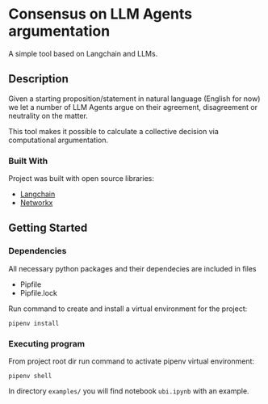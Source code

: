 # Consensus on LLM Agents argumentation

A simple tool based on Langchain and LLMs.

## Description

Given a starting proposition/statement in natural language (English for now) we let a number of LLM Agents argue on their agreement, disagreement or neutrality on the matter.

This tool makes it possible to calculate a collective decision via computational argumentation.

### Built With

Project was built with open source libraries:
* [Langchain](https://langchain.com/)
* [Networkx](https://networkx.org/)



## Getting Started

### Dependencies

All necessary python packages and their dependecies are included in files

- Pipfile
- Pipfile.lock

Run command to create and install a virtual environment for the project:

```
pipenv install
```


### Executing program

From project root dir run command to activate pipenv virtual environment:

```
pipenv shell
```


In directory ```examples/``` you will find notebook ```ubi.ipynb``` with an example.
